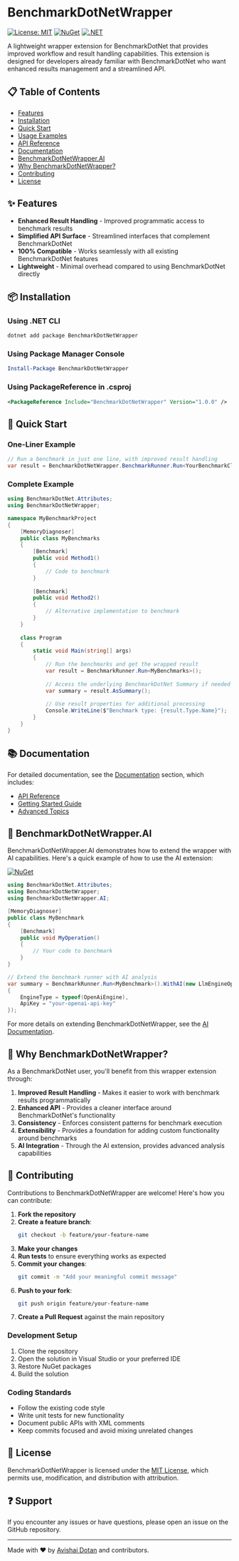 # BenchmarkDotNetWrapper

[![License: MIT](https://img.shields.io/badge/License-MIT-blue.svg)](https://opensource.org/licenses/MIT)
[![NuGet](https://img.shields.io/nuget/v/BenchmarkDotNetWrapper.svg)](https://www.nuget.org/packages/BenchmarkDotNetWrapper)
[![.NET](https://img.shields.io/badge/.NET-8.0-512BD4)](https://dotnet.microsoft.com/download)

A lightweight wrapper extension for BenchmarkDotNet that provides improved workflow and result handling capabilities. This extension is designed for developers already familiar with BenchmarkDotNet who want enhanced results management and a streamlined API.

## 📋 Table of Contents

- [Features](#features)
- [Installation](#installation)
- [Quick Start](#quick-start)
- [Usage Examples](#usage-examples)
- [API Reference](#api-reference)
- [Documentation](#documentation)
- [BenchmarkDotNetWrapper.AI](#benchmarkdotnetwrapperai)
- [Why BenchmarkDotNetWrapper?](#why-benchmarkdotnetwrapper)
- [Contributing](#contributing)
- [License](#license)

## ✨ Features

- **Enhanced Result Handling** - Improved programmatic access to benchmark results
- **Simplified API Surface** - Streamlined interfaces that complement BenchmarkDotNet
- **100% Compatible** - Works seamlessly with all existing BenchmarkDotNet features
- **Lightweight** - Minimal overhead compared to using BenchmarkDotNet directly

## 📦 Installation

### Using .NET CLI

```bash
dotnet add package BenchmarkDotNetWrapper
```

### Using Package Manager Console

```powershell
Install-Package BenchmarkDotNetWrapper
```

### Using PackageReference in .csproj

```xml
<PackageReference Include="BenchmarkDotNetWrapper" Version="1.0.0" />
```

## 🚀 Quick Start

### One-Liner Example

```csharp
// Run a benchmark in just one line, with improved result handling
var result = BenchmarkDotNetWrapper.BenchmarkRunner.Run<YourBenchmarkClass>();
```

### Complete Example

```csharp
using BenchmarkDotNet.Attributes;
using BenchmarkDotNetWrapper;

namespace MyBenchmarkProject
{
    [MemoryDiagnoser]
    public class MyBenchmarks
    {
        [Benchmark]
        public void Method1()
        {
            // Code to benchmark
        }
        
        [Benchmark]
        public void Method2()
        {
            // Alternative implementation to benchmark
        }
    }
    
    class Program
    {
        static void Main(string[] args)
        {
            // Run the benchmarks and get the wrapped result
            var result = BenchmarkRunner.Run<MyBenchmarks>();
            
            // Access the underlying BenchmarkDotNet Summary if needed
            var summary = result.AsSummary();
            
            // Use result properties for additional processing
            Console.WriteLine($"Benchmark type: {result.Type.Name}");
        }
    }
}
```


## 📚 Documentation

For detailed documentation, see the [Documentation](Docs/README.md) section, which includes:

- [API Reference](Docs/api/README.md)
- [Getting Started Guide](Docs/getting-started/FirstBenchmark.md)
- [Advanced Topics](Docs/advanced/README.md)

## 🤖 BenchmarkDotNetWrapper.AI

BenchmarkDotNetWrapper.AI demonstrates how to extend the wrapper with AI capabilities. Here's a quick example of how to use the AI extension:

[![NuGet](https://img.shields.io/nuget/v/BenchmarkDotNetWrapper.AI.svg)](https://www.nuget.org/packages/BenchmarkDotNetWrapper.AI)

```csharp
using BenchmarkDotNet.Attributes;
using BenchmarkDotNetWrapper;
using BenchmarkDotNetWrapper.AI;

[MemoryDiagnoser]
public class MyBenchmark
{
    [Benchmark]
    public void MyOperation()
    {
        // Your code to benchmark
    }
}

// Extend the benchmark runner with AI analysis
var summary = BenchmarkRunner.Run<MyBenchmark>().WithAI(new LlmEngineOptions
{
    EngineType = typeof(OpenAiEngine),
    ApiKey = "your-openai-api-key"
});
```

For more details on extending BenchmarkDotNetWrapper, see the [AI Documentation](Docs/api/AIExtension.md).

## 🤔 Why BenchmarkDotNetWrapper?

As a BenchmarkDotNet user, you'll benefit from this wrapper extension through:

1. **Improved Result Handling** - Makes it easier to work with benchmark results programmatically
2. **Enhanced API** - Provides a cleaner interface around BenchmarkDotNet's functionality
3. **Consistency** - Enforces consistent patterns for benchmark execution
4. **Extensibility** - Provides a foundation for adding custom functionality around benchmarks
5. **AI Integration** - Through the AI extension, provides advanced analysis capabilities

## 👥 Contributing

Contributions to BenchmarkDotNetWrapper are welcome! Here's how you can contribute:

1. **Fork the repository**
2. **Create a feature branch**:
   ```bash
   git checkout -b feature/your-feature-name
   ```
3. **Make your changes**
4. **Run tests** to ensure everything works as expected
5. **Commit your changes**:
   ```bash
   git commit -m "Add your meaningful commit message"
   ```
6. **Push to your fork**:
   ```bash
   git push origin feature/your-feature-name
   ```
7. **Create a Pull Request** against the main repository

### Development Setup

1. Clone the repository
2. Open the solution in Visual Studio or your preferred IDE
3. Restore NuGet packages
4. Build the solution

### Coding Standards

- Follow the existing code style
- Write unit tests for new functionality
- Document public APIs with XML comments
- Keep commits focused and avoid mixing unrelated changes

## 📄 License

BenchmarkDotNetWrapper is licensed under the [MIT License](LICENSE), which permits use, modification, and distribution with attribution.

## ❓ Support

If you encounter any issues or have questions, please open an issue on the GitHub repository.

---

Made with ❤️ by [Avishai Dotan](https://github.com/avishaidotan) and contributors.